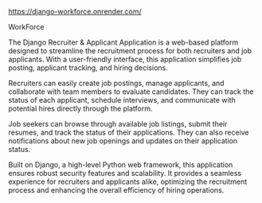 https://django-workforce.onrender.com/ 

WorkForce

The Django Recruiter & Applicant Application is a web-based platform designed to streamline the recruitment process for both recruiters and job applicants. With a user-friendly interface, this application simplifies job posting, applicant tracking, and hiring decisions.

Recruiters can easily create job postings, manage applicants, and collaborate with team members to evaluate candidates. They can track the status of each applicant, schedule interviews, and communicate with potential hires directly through the platform.

Job seekers can browse through available job listings, submit their resumes, and track the status of their applications. They can also receive notifications about new job openings and updates on their application status.

Built on Django, a high-level Python web framework, this application ensures robust security features and scalability. It provides a seamless experience for recruiters and applicants alike, optimizing the recruitment process and enhancing the overall efficiency of hiring operations.
